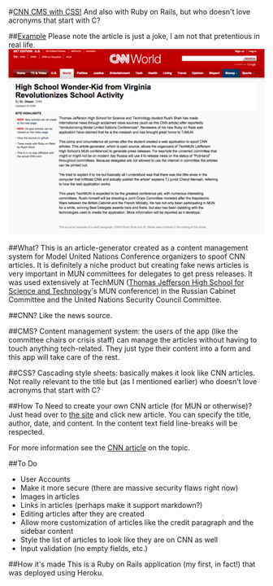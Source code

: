 #[CNN CMS with CSS!](http://cnn.rshah.io/)
And also with Ruby on Rails, but who doesn't love acronyms that start with C?

##[Example](http://cnn.rshah.io/articles/2)
Please note the article is just a joke, I am not that pretentious in real life. 
![Example Article](CNN_CMS_Example.png)

##What?
This is an article-generator created as a content management system for Model United Nations Conference organizers to spoof CNN articles. It is definitely a niche product but creating fake news articles is very important in MUN committees for delegates to get press releases. It was used extensively at TechMUN ([Thomas Jefferson High School for Science and Technology](http://www.newsweek.com/2014/09/19/number-1-high-school-america-offers-real-head-start-268693.html)'s MUN conference) in the Russian Cabinet Committee and the United Nations Security Council Committee. 

##CNN?
Like the news source. 

##CMS?
Content management system: the users of the app (like the committee chairs or crisis staff) can manage the articles without having to touch anything tech-related. They just type their content into a form and this app will take care of the rest. 

##CSS?
Cascading style sheets: basically makes it look like CNN articles. Not really relevant to the title but (as I mentioned earlier) who doesn't love acronyms that start with C?

##How To
Need to create your own CNN article (for MUN or otherwise)? Just head over to [the site](http://cnn.rshah.io/) and click new article. You can specify the title, author, date, and content. In the content text field line-breaks will be respected.

For more information see the [CNN article](http://cnn.rshah.io/articles/6) on the topic.  

##To Do
 - User Accounts
 - Make it more secure (there are massive security flaws right now)
 - Images in articles
 - Links in articles (perhaps make it support markdown?)
 - Editing articles after they are created
 - Allow more customization of articles like the credit paragraph and the sidebar content
 - Style the list of articles to look like they are on CNN as well
 - Input validation (no empty fields, etc.)

##How it's made
This is a Ruby on Rails application (my first, in fact!) that was deployed using Heroku. 
